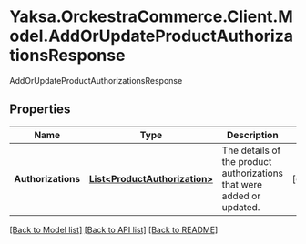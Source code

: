 # Yaksa.OrckestraCommerce.Client.Model.AddOrUpdateProductAuthorizationsResponse
AddOrUpdateProductAuthorizationsResponse

## Properties

Name | Type | Description | Notes
------------ | ------------- | ------------- | -------------
**Authorizations** | [**List&lt;ProductAuthorization&gt;**](ProductAuthorization.md) | The details of the product authorizations that were added or updated. | [optional] 

[[Back to Model list]](../README.md#documentation-for-models) [[Back to API list]](../README.md#documentation-for-api-endpoints) [[Back to README]](../README.md)

